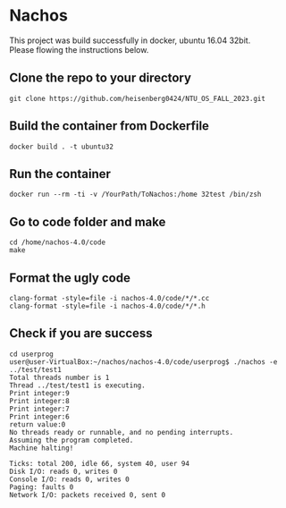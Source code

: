 # Nachos

This project was build successfully in docker, ubuntu 16.04 32bit.  
Please flowing the instructions below.

## Clone the repo to your directory
```
git clone https://github.com/heisenberg0424/NTU_OS_FALL_2023.git
```

## Build the container from Dockerfile
```
docker build . -t ubuntu32
```

## Run the container
```
docker run --rm -ti -v /YourPath/ToNachos:/home 32test /bin/zsh
```

## Go to code folder and make
```
cd /home/nachos-4.0/code
make
```
## Format the ugly code
```
clang-format -style=file -i nachos-4.0/code/*/*.cc
clang-format -style=file -i nachos-4.0/code/*/*.h
```

## Check if you are success
```
cd userprog
user@user-VirtualBox:~/nachos/nachos-4.0/code/userprog$ ./nachos -e ../test/test1
Total threads number is 1
Thread ../test/test1 is executing.
Print integer:9
Print integer:8
Print integer:7
Print integer:6
return value:0
No threads ready or runnable, and no pending interrupts.
Assuming the program completed.
Machine halting!

Ticks: total 200, idle 66, system 40, user 94
Disk I/O: reads 0, writes 0
Console I/O: reads 0, writes 0
Paging: faults 0
Network I/O: packets received 0, sent 0
```
